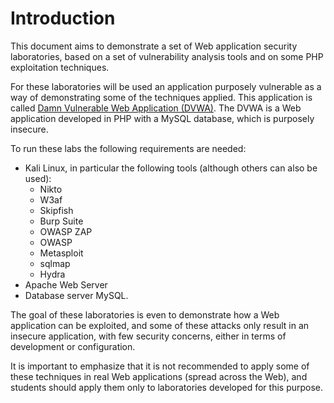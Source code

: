 # Introduction 

This document aims to demonstrate a set of Web application security laboratories, based on a set of vulnerability analysis tools and on some PHP exploitation techniques. 

For these laboratories will be used an application purposely vulnerable as a way of demonstrating some of the techniques applied. This application is called [Damn Vulnerable Web Application (DVWA)](https://github.com/digininja/DVWA). The DVWA is a Web application developed in PHP with a MySQL database, which is purposely insecure.

To run these labs the following requirements are needed:
- Kali Linux, in particular the following tools (although others can also be used):
  - Nikto
  - W3af
  - Skipfish
  - Burp Suite
  - OWASP ZAP
  - OWASP
  - Metasploit
  - sqlmap
  - Hydra
- Apache Web Server
- Database server MySQL.

The goal of these laboratories is even to demonstrate how a Web application can be exploited, and some of these attacks only result in an insecure application, with few security concerns, either in terms of development or configuration.

It is important to emphasize that it is not recommended to apply some of these techniques in real Web applications (spread across the Web), and students should apply them only to laboratories developed for this purpose.
